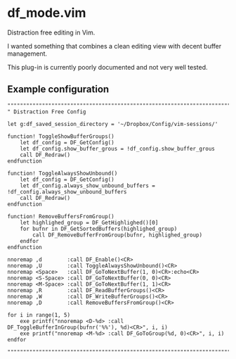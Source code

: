 df_mode.vim
===========

Distraction free editing in Vim.

I wanted something that combines a clean editing view with decent buffer management.

This plug-in is currently poorly documented and not very well tested.

## Example configuration

    """""""""""""""""""""""""""""""""""""""""""""""""""""""""""""""""""""""""""""""""
    " Distraction Free Config
    
    let g:df_saved_session_directory = '~/Dropbox/Config/vim-sessions/'
    
    function! ToggleShowBufferGroups()
        let df_config = DF_GetConfig()
        let df_config.show_buffer_grous = !df_config.show_buffer_grous
        call DF_Redraw()
    endfunction
    
    function! ToggleAlwaysShowUnbound()
        let df_config = DF_GetConfig()
        let df_config.always_show_unbound_buffers = !df_config.always_show_unbound_buffers
        call DF_Redraw()
    endfunction
    
    function! RemoveBuffersFromGroup()
        let highlighed_group = DF_GetHighlighed()[0]
        for bufnr in DF_GetSortedBuffers(highlighed_group)
            call DF_RemoveBufferFromGroup(bufnr, highlighed_group)
        endfor
    endfunction
    
    nnoremap ,d        :call DF_Enable()<CR>
    nnoremap ,U        :call ToggleAlwaysShowUnbound()<CR>
    nnoremap <Space>   :call DF_GoToNextBuffer(1, 0)<CR>:echo<CR>
    nnoremap <S-Space> :call DF_GoToNextBuffer(0, 0)<CR>
    nnoremap <M-Space> :call DF_GoToNextBuffer(1, 1)<CR>
    nnoremap ,R        :call DF_ReadBufferGroups()<CR>
    nnoremap ,W        :call DF_WriteBufferGroups()<CR>
    nnoremap ,D        :call RemoveBuffersFromGroup()<CR>
    
    for i in range(1, 5)
        exe printf("nnoremap <D-%d> :call DF_ToggleBufferInGroup(bufnr('%%'), %d)<CR>", i, i)
        exe printf("nnoremap <M-%d> :call DF_GoToGroup(%d, 0)<CR>", i, i)
    endfor
    
    """""""""""""""""""""""""""""""""""""""""""""""""""""""""""""""""""""""""""""""""

